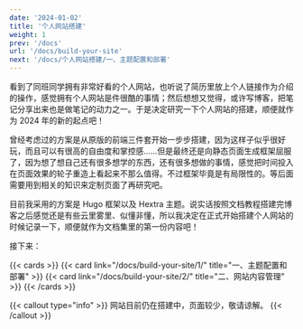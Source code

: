 ```yaml
---
date: '2024-01-02'
title: '个人网站搭建'
weight: 1
prev: '/docs'
url: '/docs/build-your-site'
next: '/docs/个人网站搭建/一、主题配置和部署'
---
```


看到了同班同学拥有非常好看的个人网站，也听说了简历里放上个人链接作为介绍的操作，感觉拥有个人网站是件很酷的事情；然后想想又觉得，或许写博客，把笔记分享出来也是做笔记的动力之一。于是决定研究一下个人网站的搭建，顺便就作为 2024 年的新的起点吧！

曾经考虑过的方案是从原版的前端三件套开始一步步搭建，因为这样子似乎很好玩，而且可以有很高的自由度和掌控感……但是最终还是向静态页面生成框架屈服了，因为想了想自己还有很多想学的东西，还有很多想做的事情，感觉把时间投入在页面效果的轮子重造上看起来不那么值得。不过框架毕竟是有局限性的。等后面需要用到相关的知识来定制页面了再研究吧。

目前我采用的方案是 Hugo 框架以及 Hextra 主题。说实话按照文档教程搭建完博客之后感觉还是有些云里雾里、似懂非懂，所以我决定在正式开始搭建个人网站的时候记录一下，顺便就作为文档集里的第一份内容吧！

接下来：

{{< cards >}}
  {{< card link="/docs/build-your-site/1/" title="一、主题配置和部署" >}}
  {{< card link="/docs/build-your-site/2/" title="二、网站内容管理" >}}
{{< /cards >}}

{{< callout type="info" >}}
网站目前仍在搭建中，页面较少，敬请谅解。
{{< /callout >}}